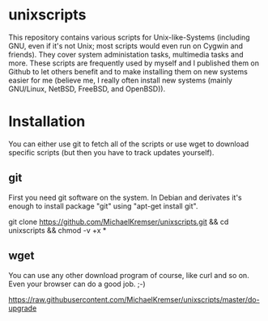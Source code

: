 # unixscripts

This repository contains various scripts for Unix-like-Systems (including GNU, even if it's not Unix; most scripts would even run on Cygwin and friends). They cover system administation tasks, multimedia tasks and more. These scripts are frequently used by myself and I published them on Github to let others benefit and to make installing them on new systems easier for me (believe me, I really often install new systems (mainly GNU/Linux, NetBSD, FreeBSD, and OpenBSD)).

# Installation #

You can either use git to fetch all of the scripts or use wget to download specific scripts (but then you have to track updates yourself).

## git ##

First you need git software on the system. In Debian and derivates it's enough to install package "git" using "apt-get install git".

git clone https://github.com/MichaelKremser/unixscripts.git && cd unixscripts && chmod -v +x *

## wget ##

You can use any other download program of course, like curl and so on. Even your browser can do a good job. ;-)

https://raw.githubusercontent.com/MichaelKremser/unixscripts/master/do-upgrade
